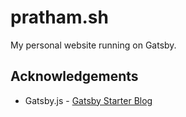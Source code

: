 # pratham.sh

My personal website running on Gatsby.

## Acknowledgements

- Gatsby.js - [Gatsby Starter Blog](https://github.com/gatsbyjs/gatsby-starter-blog)

